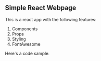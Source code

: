 ## Simple React Webpage

This is a react app with the following features:

1.  Components
2.  Props
3.  Styling
4.  FontAwesome

Here's a code sample:
